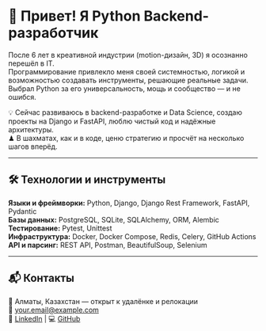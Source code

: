 # 👋 Привет! Я Python Backend-разработчик

После 6 лет в креативной индустрии (motion-дизайн, 3D) я осознанно перешёл в IT.  
Программирование привлекло меня своей системностью, логикой и возможностью создавать инструменты, решающие реальные задачи.  
Выбрал Python за его универсальность, мощь и сообщество — и не ошибся.

💡 Сейчас развиваюсь в backend-разработке и Data Science, создаю проекты на Django и FastAPI, люблю чистый код и надёжные архитектуры.  
♟ В шахматах, как и в коде, ценю стратегию и просчёт на несколько шагов вперёд.

---

## 🛠 Технологии и инструменты
**Языки и фреймворки:** Python, Django, Django Rest Framework, FastAPI, Pydantic  
**Базы данных:** PostgreSQL, SQLite, SQLAlchemy, ORM, Alembic  
**Тестирование:** Pytest, Unittest  
**Инфраструктура:** Docker, Docker Compose, Redis, Celery, GitHub Actions  
**API и парсинг:** REST API, Postman, BeautifulSoup, Selenium  

---

## 📬 Контакты
📍 Алматы, Казахстан — открыт к удалёнке и релокации  
📧 your.email@example.com  
💼 [LinkedIn](https://linkedin.com) | 💻 [GitHub](https://github.com/yourusername)
